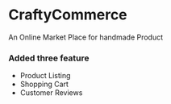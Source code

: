 # CraftyCommerce
An Online Market Place for handmade Product

### Added three feature
 - Product Listing
 - Shopping Cart
 - Customer Reviews
